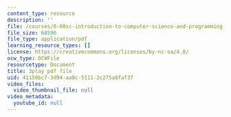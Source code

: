```yaml
---
content_type: resource
description: ''
file: /courses/6-00sc-introduction-to-computer-science-and-programming-spring-2011/41150bc73d94aa8c51112c275a8faf37_aqd0sR5rygk.pdf
file_size: 68596
file_type: application/pdf
learning_resource_types: []
license: https://creativecommons.org/licenses/by-nc-sa/4.0/
ocw_type: OCWFile
resourcetype: Document
title: 3play pdf file
uid: 41150bc7-3d94-aa8c-5111-2c275a8faf37
video_files:
  video_thumbnail_file: null
video_metadata:
  youtube_id: null
---
```

